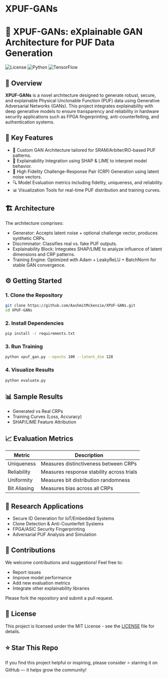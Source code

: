 # XPUF-GANs

# 🔐 XPUF-GANs: eXplainable GAN Architecture for PUF Data Generation

![License](https://img.shields.io/badge/license-MIT-blue.svg)
![Python](https://img.shields.io/badge/python-3.7%2B-blue)
![TensorFlow](https://img.shields.io/badge/TensorFlow-2.x-orange)

## 📌 Overview

**XPUF-GANs** is a novel architecture designed to generate robust, secure, and explainable Physical Unclonable Function (PUF) data using Generative Adversarial Networks (GANs). This project integrates explainability with deep generative models to ensure transparency and reliability in hardware security applications such as FPGA fingerprinting, anti-counterfeiting, and authentication systems.

## 🧠 Key Features

- 🚀 Custom GAN Architecture tailored for SRAM/Arbiter/RO-based PUF patterns.
- 🧩 Explainability Integration using SHAP & LIME to interpret model behavior.
- 🎯 High Fidelity Challenge-Response Pair (CRP) Generation using latent noise vectors.
- 🔍 Model Evaluation metrics including fidelity, uniqueness, and reliability.
- 📊 Visualization Tools for real-time PUF distribution and training curves.

## 🏗️ Architecture

The architecture comprises:

- Generator: Accepts latent noise + optional challenge vector, produces synthetic CRPs.
- Discriminator: Classifies real vs. fake PUF outputs.
- Explainability Block: Integrates SHAP/LIME to analyze influence of latent dimensions and CRP patterns.
- Training Engine: Optimized with Adam + LeakyReLU + BatchNorm for stable GAN convergence.


## ⚙️ Getting Started

### 1. Clone the Repository

```bash
git clone https://github.com/AashmitMckenzie/XPUF-GANs.git
cd XPUF-GANs
````

### 2. Install Dependencies

```bash
pip install -r requirements.txt
```

### 3. Run Training

```bash
python xpuf_gan.py --epochs 100 --latent_dim 128
```

### 4. Visualize Results

```bash
python evaluate.py
```

## 📊 Sample Results

* Generated vs Real CRPs
* Training Curves (Loss, Accuracy)
* SHAP/LIME Feature Attribution


## 📈 Evaluation Metrics

| Metric       | Description                               |
| ------------ | ----------------------------------------- |
| Uniqueness   | Measures distinctiveness between CRPs     |
| Reliability  | Measures response stability across trials |
| Uniformity   | Measures bit distribution randomness      |
| Bit Aliasing | Measures bias across all CRPs             |

## 🔬 Research Applications

* Secure ID Generation for IoT/Embedded Systems
* Clone Detection & Anti-Counterfeit Systems
* FPGA/ASIC Security Fingerprinting
* Adversarial PUF Analysis and Simulation

## 🙌 Contributions

We welcome contributions and suggestions! Feel free to:

* Report issues
* Improve model performance
* Add new evaluation metrics
* Integrate other explainability libraries

Please fork the repository and submit a pull request.

## 📄 License

This project is licensed under the MIT License - see the [LICENSE](LICENSE) file for details.

## ⭐ Star This Repo

If you find this project helpful or inspiring, please consider ⭐ starring it on GitHub — it helps grow the community!

```
```
